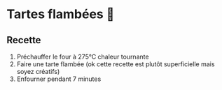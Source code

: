 # Tartes flambées 🍕

## Recette

1. Préchauffer le four à 275°C chaleur tournante
2. Faire une tarte flambée (ok cette recette est plutôt superficielle mais soyez créatifs)
3. Enfourner pendant 7 minutes

